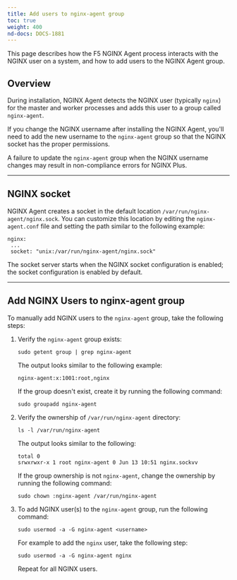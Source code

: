 ```yaml
---
title: Add users to nginx-agent group
toc: true
weight: 400
nd-docs: DOCS-1881
---
```


This page describes how the F5 NGINX Agent process interacts with the NGINX user on a system, and how to add users to the NGINX Agent group.

## Overview

During installation, NGINX Agent detects the NGINX user (typically `nginx`) for the master and worker processes and adds this user to a group called `nginx-agent`.

If you change the NGINX username after installing the NGINX Agent, you'll need to add the new username to the `nginx-agent` group so that the NGINX socket has the proper permissions.

A failure to update the `nginx-agent` group when the NGINX username changes may result in non-compliance errors for NGINX Plus.

---

## NGINX socket

NGINX Agent creates a socket in the default location `/var/run/nginx-agent/nginx.sock`. You can customize this location by editing the `nginx-agent.conf` file and setting the path similar to the following example:

```nginx configuration
nginx:
 ...
 socket: "unix:/var/run/nginx-agent/nginx.sock"
```

The socket server starts when the NGINX socket configuration is enabled; the socket configuration is enabled by default.

---

## Add NGINX Users to nginx-agent group

To manually add NGINX users to the `nginx-agent` group, take the following steps:

1. Verify the `nginx-agent` group exists:

    ```shell
    sudo getent group | grep nginx-agent
    ```

    The output looks similar to the following example:

    ```shell
    nginx-agent:x:1001:root,nginx
    ```

    If the group doesn't exist, create it by running the following command:

    ```shell
    sudo groupadd nginx-agent
    ```

2. Verify the ownership of `/var/run/nginx-agent` directory:

    ```shell
    ls -l /var/run/nginx-agent
    ```

    The output looks similar to the following:

    ```shell
    total 0
    srwxrwxr-x 1 root nginx-agent 0 Jun 13 10:51 nginx.sockvv
    ```

    If the group ownership is not `nginx-agent`, change the ownership by running the following command:

    ```shell
    sudo chown :nginx-agent /var/run/nginx-agent
    ```

3. To add NGINX user(s) to the `nginx-agent` group, run the following command:

    ```shell
    sudo usermod -a -G nginx-agent <username>
    ```

    For example to add the `nginx` user, take the following step:

    ```shell
    sudo usermod -a -G nginx-agent nginx
    ```

    Repeat for all NGINX users.
